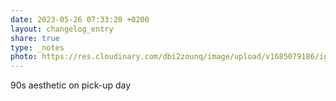 ```yaml
---
date: 2023-05-26 07:33:20 +0200
layout: changelog_entry
share: true
type: _notes
photo: https://res.cloudinary.com/dbi2zounq/image/upload/v1685079186/igdautzrtoadexzdlbhs.jpg
---
```

90s aesthetic on pick-up day
